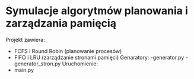 # Symulacje algorytmów planowania i zarządzania pamięcią
Projekt zawiera:
- FCFS i Round Robin (planowanie procesów)
- FIFO i LRU (zarządzanie stronami pamięci)
Genaratory:
-generator.py
-generator_stron.py
Uruchomienie:
- main.py
